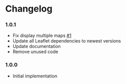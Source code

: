# Changelog

### 1.0.1

* Fix display multiple maps [#1](https://github.com/Xennis/awesome-cluster-map/issues/1)
* Update all Leaflet dependencies to newest versions
* Update documentation
* Remove unused code

### 1.0.0

* Initial implementation


